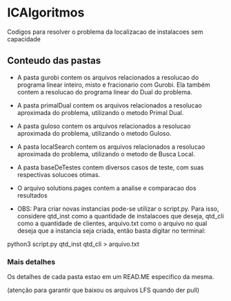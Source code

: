 # ICAlgoritmos
Codigos para resolver o problema da localizacao de instalacoes sem capacidade

## Conteudo das pastas 
- A pasta gurobi contem os arquivos relacionados a resolucao do programa linear inteiro, misto e fracionario com Gurobi. Ela também contem a resolucao do programa linear do Dual do problema.
- A pasta primalDual contem os arquivos relacionados a resolucao aproximada do problema, utilizando o metodo Primal Dual.
- A pasta guloso contem os arquivos relacionados a resolucao aproximada do problema, utilizando o metodo Guloso.
- A pasta localSearch contem os arquivos relacionados a resolucao aproximada do problema, utilizando o metodo de Busca Local.
- A pasta baseDeTestes contem diversos casos de teste, com suas respectivas solucoes otimas.
- O arquivo solutions.pages contem a analise e comparacao dos resultados

- OBS: Para criar novas instancias pode-se utilizar o script.py. Para isso, considere qtd_inst como a quantidade de instalacoes que deseja, qtd_cli como a quantidade de clientes, arquivo.txt como o arquivo no qual deseja que a instancia seja criada, então basta digitar no terminal:

python3 script.py qtd_inst qtd_cli > arquivo.txt

### Mais detalhes
Os detalhes de cada pasta estao em um READ.ME especifico da mesma.

(atenção para garantir que baixou os arquivos LFS quando der pull)